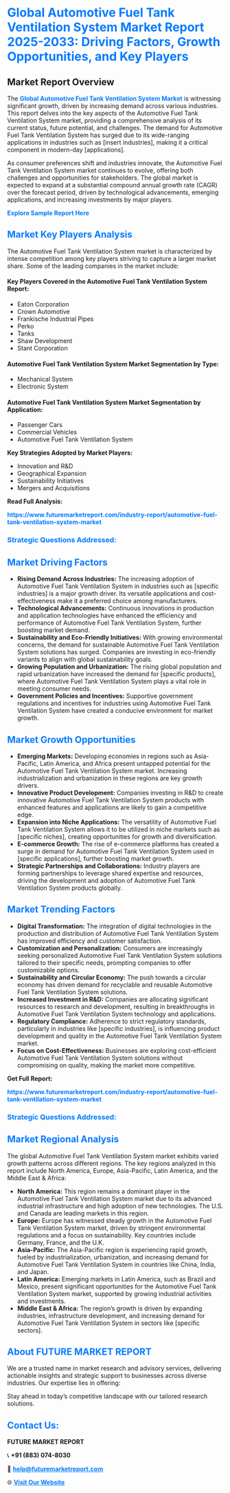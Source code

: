 <h1 style="color: #007BFF;">Global Automotive Fuel Tank Ventilation System Market Report 2025-2033: Driving Factors, Growth Opportunities, and Key Players</h1>

<section id="overview">
<h2>Market Report Overview</h2>
<p>The <a href="https://www.futuremarketreport.com/industry-report/automotive-fuel-tank-ventilation-system-market" style="color: #007BFF; text-decoration: none;"><strong>Global Automotive Fuel Tank Ventilation System Market</strong></a> is witnessing significant growth, driven by increasing demand across various industries. This report delves into the key aspects of the Automotive Fuel Tank Ventilation System market, providing a comprehensive analysis of its current status, future potential, and challenges. The demand for Automotive Fuel Tank Ventilation System has surged due to its wide-ranging applications in industries such as [insert industries], making it a critical component in modern-day [applications].</p>
<p>As consumer preferences shift and industries innovate, the Automotive Fuel Tank Ventilation System market continues to evolve, offering both challenges and opportunities for stakeholders. The global market is expected to expand at a substantial compound annual growth rate (CAGR) over the forecast period, driven by technological advancements, emerging applications, and increasing investments by major players.</p>
</section>

<section id="overview">
<p><a href="https://www.futuremarketreport.com/request-sample/reportId=126447" style="color: #007BFF; text-decoration: none;"><strong>Explore Sample Report Here</strong></a></p>
</section>

<section id="key-players">
<h2 style="color: #007BFF;">Market Key Players Analysis</h2>
<p>The Automotive Fuel Tank Ventilation System market is characterized by intense competition among key players striving to capture a larger market share. Some of the leading companies in the market include:</p>
<h4>Key Players Covered in the Automotive Fuel Tank Ventilation System Report:</h4>
<ul><li>Eaton Corporation</li><li>Crown Automotive</li><li>Frankische Industrial Pipes</li><li>Perko</li><li>Tanks</li><li>Shaw Development</li><li>Stant Corporation</li></ul>
<h4>Automotive Fuel Tank Ventilation System Market Segmentation by Type:</h4>
<ul><li>Mechanical System</li><li>Electronic System</li></ul>

<h4>Automotive Fuel Tank Ventilation System Market Segmentation by Application:</h4>
<ul><li>Passenger Cars</li><li>Commercial Vehicles</li><li>Automotive Fuel Tank Ventilation System</li></ul>
<p><strong>Key Strategies Adopted by Market Players:</strong></p>
<ul>
<li>Innovation and R&D</li>
<li>Geographical Expansion</li>
<li>Sustainability Initiatives</li>
<li>Mergers and Acquisitions</li>
</ul>
</section>

<section>
<p><strong>Read Full Analysis: </strong></p><a href="https://www.futuremarketreport.com/industry-report/automotive-fuel-tank-ventilation-system-market" style="color: #007BFF; text-decoration: none;"><strong>https://www.futuremarketreport.com/industry-report/automotive-fuel-tank-ventilation-system-market</strong></a>
<h3 style="color: #007BFF;">Strategic Questions Addressed:</h3>
</section>

<section id="driving-factors">
<h2 style="color: #007BFF;">Market Driving Factors</h2>
<ul>
<li><strong>Rising Demand Across Industries:</strong> The increasing adoption of Automotive Fuel Tank Ventilation System in industries such as [specific industries] is a major growth driver. Its versatile applications and cost-effectiveness make it a preferred choice among manufacturers.</li>
<li><strong>Technological Advancements:</strong> Continuous innovations in production and application technologies have enhanced the efficiency and performance of Automotive Fuel Tank Ventilation System, further boosting market demand.</li>
<li><strong>Sustainability and Eco-Friendly Initiatives:</strong> With growing environmental concerns, the demand for sustainable Automotive Fuel Tank Ventilation System solutions has surged. Companies are investing in eco-friendly variants to align with global sustainability goals.</li>
<li><strong>Growing Population and Urbanization:</strong> The rising global population and rapid urbanization have increased the demand for [specific products], where Automotive Fuel Tank Ventilation System plays a vital role in meeting consumer needs.</li>
<li><strong>Government Policies and Incentives:</strong> Supportive government regulations and incentives for industries using Automotive Fuel Tank Ventilation System have created a conducive environment for market growth.</li>
</ul>
</section>

<section id="growth-opportunities">
<h2 style="color: #007BFF;">Market Growth Opportunities</h2>
<ul>
<li><strong>Emerging Markets:</strong> Developing economies in regions such as Asia-Pacific, Latin America, and Africa present untapped potential for the Automotive Fuel Tank Ventilation System market. Increasing industrialization and urbanization in these regions are key growth drivers.</li>
<li><strong>Innovative Product Development:</strong> Companies investing in R&D to create innovative Automotive Fuel Tank Ventilation System products with enhanced features and applications are likely to gain a competitive edge.</li>
<li><strong>Expansion into Niche Applications:</strong> The versatility of Automotive Fuel Tank Ventilation System allows it to be utilized in niche markets such as [specific niches], creating opportunities for growth and diversification.</li>
<li><strong>E-commerce Growth:</strong> The rise of e-commerce platforms has created a surge in demand for Automotive Fuel Tank Ventilation System used in [specific applications], further boosting market growth.</li>
<li><strong>Strategic Partnerships and Collaborations:</strong> Industry players are forming partnerships to leverage shared expertise and resources, driving the development and adoption of Automotive Fuel Tank Ventilation System products globally.</li>
</ul>
</section>

<section id="trending-factors">
<h2 style="color: #007BFF;">Market Trending Factors</h2>
<ul>
<li><strong>Digital Transformation:</strong> The integration of digital technologies in the production and distribution of Automotive Fuel Tank Ventilation System has improved efficiency and customer satisfaction.</li>
<li><strong>Customization and Personalization:</strong> Consumers are increasingly seeking personalized Automotive Fuel Tank Ventilation System solutions tailored to their specific needs, prompting companies to offer customizable options.</li>
<li><strong>Sustainability and Circular Economy:</strong> The push towards a circular economy has driven demand for recyclable and reusable Automotive Fuel Tank Ventilation System solutions.</li>
<li><strong>Increased Investment in R&D:</strong> Companies are allocating significant resources to research and development, resulting in breakthroughs in Automotive Fuel Tank Ventilation System technology and applications.</li>
<li><strong>Regulatory Compliance:</strong> Adherence to strict regulatory standards, particularly in industries like [specific industries], is influencing product development and quality in the Automotive Fuel Tank Ventilation System market.</li>
<li><strong>Focus on Cost-Effectiveness:</strong> Businesses are exploring cost-efficient Automotive Fuel Tank Ventilation System solutions without compromising on quality, making the market more competitive.</li>
</ul>
</section>

<section>
<p><strong>Get Full Report: </strong></p><a href="https://www.futuremarketreport.com/industry-report/automotive-fuel-tank-ventilation-system-market" style="color: #007BFF; text-decoration: none;"><strong>https://www.futuremarketreport.com/industry-report/automotive-fuel-tank-ventilation-system-market</strong></a>
<h3 style="color: #007BFF;">Strategic Questions Addressed:</h3>
</section>


<section id="regional-analysis">
<h2 style="color: #007BFF;">Market Regional Analysis</h2>
<p>The global Automotive Fuel Tank Ventilation System market exhibits varied growth patterns across different regions. The key regions analyzed in this report include North America, Europe, Asia-Pacific, Latin America, and the Middle East & Africa:</p>
<ul>
<li><strong>North America:</strong> This region remains a dominant player in the Automotive Fuel Tank Ventilation System market due to its advanced industrial infrastructure and high adoption of new technologies. The U.S. and Canada are leading markets in this region.</li>
<li><strong>Europe:</strong> Europe has witnessed steady growth in the Automotive Fuel Tank Ventilation System market, driven by stringent environmental regulations and a focus on sustainability. Key countries include Germany, France, and the U.K.</li>
<li><strong>Asia-Pacific:</strong> The Asia-Pacific region is experiencing rapid growth, fueled by industrialization, urbanization, and increasing demand for Automotive Fuel Tank Ventilation System in countries like China, India, and Japan.</li>
<li><strong>Latin America:</strong> Emerging markets in Latin America, such as Brazil and Mexico, present significant opportunities for the Automotive Fuel Tank Ventilation System market, supported by growing industrial activities and investments.</li>
<li><strong>Middle East & Africa:</strong> The region’s growth is driven by expanding industries, infrastructure development, and increasing demand for Automotive Fuel Tank Ventilation System in sectors like [specific sectors].</li>
</ul>
</section>

<footer>
<h2 style="color: #007BFF;">About FUTURE MARKET REPORT</h2>
<p>We are a trusted name in market research and advisory services, delivering actionable insights and strategic support to businesses across diverse industries. Our expertise lies in offering:</p>

<p>Stay ahead in today’s competitive landscape with our tailored research solutions.</p>

<h2 style="color: #007BFF;">Contact Us:</h2>
<p><strong>FUTURE MARKET REPORT</strong></p>
<p>📞 <strong>+91 (883) 074-8030</strong></p>
<p>📧 <strong><a href="mailto:help@futuremarketreport.com" style="color: #007BFF;">help@futuremarketreport.com</a></strong></p>
<p>🌐 <strong><a href="https://www.futuremarketreport.com/" style="color: #007BFF;">Visit Our Website</a></strong></p>
</footer>